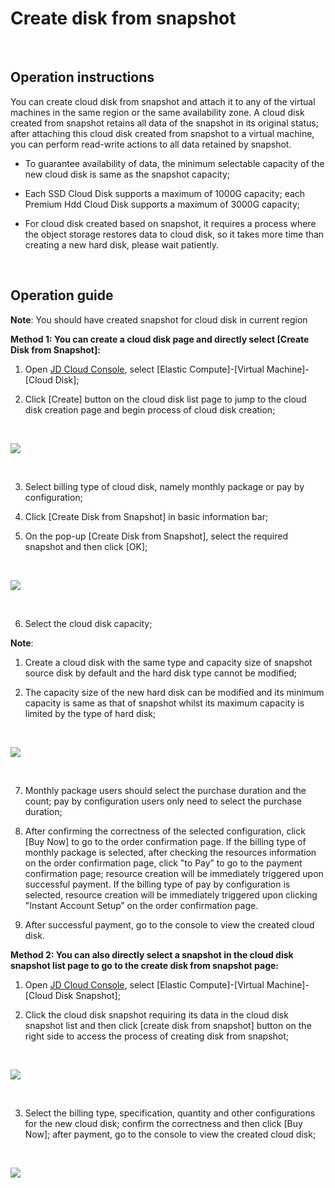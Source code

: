 # Create disk from snapshot

<br>

##  Operation instructions

You can create cloud disk from snapshot and attach it to any of the virtual machines in the same region or the same availability zone. A cloud disk created from snapshot retains all data of the snapshot in its original status; after attaching this cloud disk created from snapshot to a virtual machine, you can perform read-write actions to all data retained by snapshot.

- To guarantee availability of data, the minimum selectable capacity of the new cloud disk is same as the snapshot capacity;



- Each SSD Cloud Disk supports a maximum of 1000G capacity; each Premium Hdd Cloud Disk supports a maximum of 3000G capacity;



- For cloud disk created based on snapshot, it requires a process where the object storage restores data to cloud disk, so it takes more time than creating a new hard disk, please wait patiently.



<br>

##  Operation guide

**Note**: You should have created snapshot for cloud disk in current region

**Method 1: You can create a cloud disk page and directly select [Create Disk from Snapshot]:**

1. Open [JD Cloud Console](https://console.jdcloud.com/), select [Elastic Compute]-[Virtual Machine]-[Cloud Disk];

2. Click [Create] button on the cloud disk list page to jump to the cloud disk creation page and begin process of cloud disk creation;

<br>

![](https://github.com/jdcloudcom/cn/blob/edit/image/Elastic-Compute/CloudDisk/cloud-disk/cloud-disk-004.png)

<br>

3. Select billing type of cloud disk, namely monthly package or pay by configuration;

4. Click [Create Disk from Snapshot] in basic information bar;

5. On the pop-up [Create Disk from Snapshot], select the required snapshot and then click [OK];

<br>

![](https://github.com/jdcloudcom/cn/blob/edit/image/Elastic-Compute/CloudDisk/cloud-disk/cloud-disk-005.png)

<br>

6. Select the cloud disk capacity;

**Note**:

1) Create a cloud disk with the same type and capacity size of snapshot source disk by default and the hard disk type cannot be modified;

2) The capacity size of the new hard disk can be modified and its minimum capacity is same as that of snapshot whilst its maximum capacity is limited by the type of hard disk;


<br>

![](https://github.com/jdcloudcom/cn/blob/edit/image/Elastic-Compute/CloudDisk/cloud-disk/cloud-disk-006.jpg)

<br>

7. Monthly package users should select the purchase duration and the count; pay by configuration users only need to select the purchase duration;

8. After confirming the correctness of the selected configuration, click [Buy Now] to go to the order confirmation page. If the billing type of monthly package is selected, after checking the resources information on the order confirmation page, click "to Pay” to go to the payment confirmation page; resource creation will be immediately triggered upon successful payment. If the billing type of pay by configuration is selected, resource creation will be immediately triggered upon clicking "Instant Account Setup” on the order confirmation page.

9. After successful payment, go to the console to view the created cloud disk.

**Method 2: You can also directly select a snapshot in the cloud disk snapshot list page to go to the create disk from snapshot page:**

1. Open [JD Cloud Console](https://console.jdcloud.com/), select [Elastic Compute]-[Virtual Machine]-[Cloud Disk Snapshot];

2. Click the cloud disk snapshot requiring its data in the cloud disk snapshot list and then click [create disk from snapshot] button on the right side to access the process of creating disk from snapshot;

<br>

![](https://github.com/jdcloudcom/cn/blob/edit/image/Elastic-Compute/CloudDisk/cloud-disk/cloud-disk-007.png)

<br>


3. Select the billing type, specification, quantity and other configurations for the new cloud disk; confirm the correctness and then click [Buy Now]; after payment, go to the console to view the created cloud disk;

<br>

![](https://github.com/jdcloudcom/cn/blob/edit/image/Elastic-Compute/CloudDisk/cloud-disk/cloud-disk-008.jpg)

<br>
